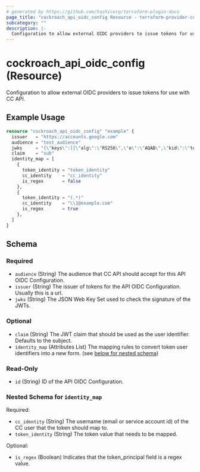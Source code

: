 ```yaml
---
# generated by https://github.com/hashicorp/terraform-plugin-docs
page_title: "cockroach_api_oidc_config Resource - terraform-provider-cockroach"
subcategory: ""
description: |-
  Configuration to allow external OIDC providers to issue tokens for use with CC API.
---
```


# cockroach_api_oidc_config (Resource)

Configuration to allow external OIDC providers to issue tokens for use with CC API.

## Example Usage

```terraform
resource "cockroach_api_oidc_config" "example" {
  issuer   = "https://accounts.google.com"
  audience = "test_audience"
  jwks     = "{\"keys\":[{\"alg\":\"RS256\",\"e\":\"AQAB\",\"kid\":\"test_kid1\",\"kty\":\"RSA\",\"n\":\"09lq1lCEuteonwDJOhGTDak11ThplZuC9JEWQNdBnBSQwlkJQIE7A7nTBO0xTibcsh2HwYkC-N_Gs1jP4iwN3dRqnu5FwG2ct5mY8KLwJiHzToFC0MKenSFQCy0FviNtOnpiObcUlDvR2NDeNtMl_6SPzcQEt7GUTBBYZgoAxPmOgevki6ZNO6Y86xFqx3y6v8EPwW010AiC60r4AHGCTBhYF4uqmq5JH2UU4dDh9Udc-9LZxlSqPwJvnKDG2GjcnD8TsU3wjfEM_nRmx3dnXsrZUXYfNGtdv5dlHywf5AhkJmTavqcsJkgrNA-PNBghFMcCR816_kCIkCYWLWC5vQ\"}]}"
  claim    = "sub"
  identity_map = [
    {
      token_identity = "token_identity"
      cc_identity    = "cc_identity"
      is_regex       = false
    },
    {
      token_identity = "(.*)"
      cc_identity    = "\\1@example.com"
      is_regex       = true
    },
  ]
}
```

<!-- schema generated by tfplugindocs -->
## Schema

### Required

- `audience` (String) The audience that CC API should accept for this API OIDC Configuration.
- `issuer` (String) The issuer of tokens for the API OIDC Configuration. Usually this is a url.
- `jwks` (String) The JSON Web Key Set used to check the signature of the JWTs.

### Optional

- `claim` (String) The JWT claim that should be used as the user identifier. Defaults to the subject.
- `identity_map` (Attributes List) The mapping rules to convert token user identifiers into a new form. (see [below for nested schema](#nestedatt--identity_map))

### Read-Only

- `id` (String) ID of the API OIDC Configuration.

<a id="nestedatt--identity_map"></a>
### Nested Schema for `identity_map`

Required:

- `cc_identity` (String) The username (email or service account id) of the CC user that the token should map to.
- `token_identity` (String) The token value that needs to be mapped.

Optional:

- `is_regex` (Boolean) Indicates that the token_principal field is a regex value.


